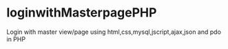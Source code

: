 # loginwithMasterpagePHP
Login with master view/page using html,css,mysql,jscript,ajax,json and pdo in PHP
